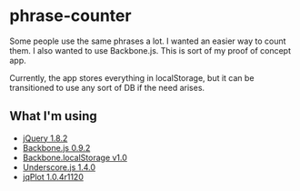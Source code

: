 ﻿phrase-counter
==============

Some people use the same phrases a lot.  I wanted an easier way to count them.
I also wanted to use Backbone.js.  This is sort of my proof of concept app.

Currently, the app stores everything in localStorage, but it can be transitioned to use
any sort of DB if the need arises.

What I'm using
--------------

* [jQuery 1.8.2](http://jquery.com/)
* [Backbone.js 0.9.2](http://backbonejs.org/)
* [Backbone.localStorage v1.0](http://github.com/jeromegn/Backbone.localStorage)
* [Underscore.js 1.4.0](http://underscorejs.org/)
* [jqPlot 1.0.4r1120](http://www.jqplot.com/)